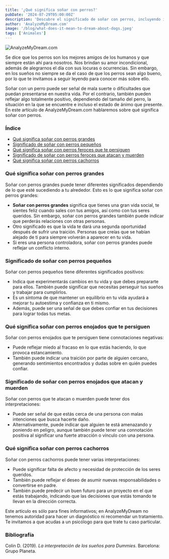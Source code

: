 ```yaml
---
title: '¿Qué significa soñar con perros?'
pubDate: '2024-07-29T05:00:00Z'
description: 'Descubre el significado de soñar con perros, incluyendo interpretaciones sobre perros grandes, pequeños, salvajes, cachorros y más.'
author: 'AnalyzeMyDream.com'
image: '/blog/what-does-it-mean-to-dream-about-dogs.jpeg'
tags: ['Animales']
---
```


![AnalyzeMyDream.com](/blog/what-does-it-mean-to-dream-about-dogs.jpeg)

Se dice que los perros son los mejores amigos de los humanos y que siempre están ahí para nosotros. Nos brindan su amor incondicional, además de alegrarnos el día con sus locuras o ocurrencias. Sin embargo, en los sueños no siempre se da el caso de que los perros sean algo bueno, por lo que te invitamos a seguir leyendo para conocer más sobre ello.

Soñar con un perro puede ser señal de mala suerte o dificultades que puedan presentarse en nuestra vida. Por el contrario, también pueden reflejar algo totalmente positivo, dependiendo del tamaño del perro, la situación en la que se encuentre e incluso el estado de ánimo que presente. En este artículo de AnalyzeMyDream.com hablaremos sobre qué significa soñar con perros.

### Índice

- [Qué significa soñar con perros grandes](#que-significa-soñar-con-perros-grandes)
- [Significado de soñar con perros pequeños](#significado-de-soñar-con-perros-pequenos)
- [Qué significa soñar con perros feroces que te persiguen](#que-significa-soñar-con-perros-feroces-que-te-persiguen)
- [Significado de soñar con perros feroces que atacan y muerden](#significado-de-soñar-con-perros-feroces-que-atacan-y-muerden)
- [Qué significa soñar con perros cachorros](#que-significa-soñar-con-perros-cachorros)

### Qué significa soñar con perros grandes

Soñar con perros grandes puede tener diferentes significados dependiendo de lo que esté sucediendo a tu alrededor. Esto es lo que significa soñar con perros grandes:

- **Soñar con perros grandes** significa que tienes una gran vida social, te sientes feliz cuando sales con tus amigos, así como con tus seres queridos. Sin embargo, soñar con perros grandes también puede indicar que perderás relaciones con otras personas.
- Otro significado es que la vida te dará una segunda oportunidad después de sufrir una traición. Personas que creías que se habían alejado de ti para siempre volverán a aparecer en tu vida.
- Si eres una persona controladora, soñar con perros grandes puede reflejar un conflicto interno.

### Significado de soñar con perros pequeños

Soñar con perros pequeños tiene diferentes significados positivos:

- Indica que experimentarás cambios en tu vida y que debes prepararte para ellos. También puede significar que necesitas perseguir tus sueños y trabajar para cumplirlos.
- Es un síntoma de que mantener un equilibrio en tu vida ayudará a mejorar tu autoestima y confianza en ti mismo.
- Además, puede ser una señal de que debes confiar en tus decisiones para lograr todas tus metas.

### Qué significa soñar con perros enojados que te persiguen

Soñar con perros enojados que te persiguen tiene connotaciones negativas:

- Puede reflejar miedo al fracaso en lo que estás haciendo, lo que provoca estancamiento.
- También puede indicar una traición por parte de alguien cercano, generando sentimientos encontrados y dudas sobre en quién puedes confiar.

### Significado de soñar con perros enojados que atacan y muerden

Soñar con perros que te atacan o muerden puede tener dos interpretaciones:

- Puede ser señal de que estás cerca de una persona con malas intenciones que busca hacerte daño.
- Alternativamente, puede indicar que alguien te está amenazando y poniendo en peligro, aunque también puede tener una connotación positiva al significar una fuerte atracción o vínculo con una persona.

### Qué significa soñar con perros cachorros

Soñar con perros cachorros puede tener varias interpretaciones:

- Puede significar falta de afecto y necesidad de protección de los seres queridos.
- También puede reflejar el deseo de asumir nuevas responsabilidades o convertirse en padre.
- También puede predecir un buen futuro para un proyecto en el que estás trabajando, indicando que las decisiones que estás tomando te llevan en la dirección correcta.

Este artículo es sólo para fines informativos; en AnalyzeMyDream no tenemos autoridad para hacer un diagnóstico ni recomendar un tratamiento. Te invitamos a que acudas a un psicólogo para que trate tu caso particular.

### Bibliografía

Colin D. (2019). *La interpretación de los sueños para Dummies*. Barcelona: Grupo Planeta.